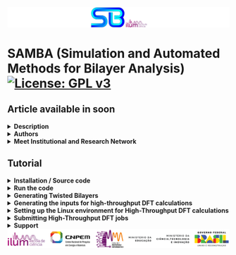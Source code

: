 <img src="etc/figures/code_logo.png" alt="SAMBA logo">
<h1>SAMBA (Simulation and Automated Methods for Bilayer Analysis)
  <a href="https://www.gnu.org/licenses/gpl-3.0">
    <img src="https://img.shields.io/badge/License-GPLv3-blue.svg" alt="License: GPL v3">
  </a>
</h1>

<h2>Article available in soon</h2>




<details>
  <summary><strong>Description</strong></summary>
  
  ------------------------------------
  
  <p>SAMBA is an open-source Python 3 code capable of:</p>
  <ul>
    <li>Automating the generation of twisted homo- and heterobilayers using the coincidence lattice method, ensuring low lattice mismatch and a wide variety of twist angles.</li>
    <li>Automating DFT calculations via the VASP code in a high-throughput approach, including the creation of input files for different types of DFT calculations, along with a customized execution job.</li>
    <li>Analyzing and extracting results, producing high-quality plots (via the VASProcar code) of various structural and electronic properties, as well as storing the data in JSON files.</li>
  </ul>

------------------------------------
  
</details>




<details>
  <summary><strong>Authors</strong></summary>

  ------------------------------------
  
  - Augusto de Lelis Araújo (**<a href="https://orcid.org/0000-0002-6835-6113">ORCID</a>**)
  - Adalberto Fazzio (**<a href="https://orcid.org/0000-0001-5384-7676">ORCID</a>**)
  - Felipe Castro de Lima (**<a href="https://orcid.org/0000-0002-2937-2620">ORCID</a>**)
  - Pedro Henrique Sophia (**<a href="https://orcid.org/0009-0007-5428-0596">ORCID</a>**)

  <img src="etc/figures/Authors.png" alt="SAMBA logo">

  ------------------------------------
</details>




<details>
  <summary><strong>Meet Institutional and Research Network</strong></summary>

  ------------------------------------
  
  - Ilum - School of Science **<a href="https://ilum.cnpem.br/en/">link</a>**
  - CNPEM - The Brazilian Center for Research in Energy and Materials **<a href="https://cnpem.br/en/">link</a>**
  - INCT - Materials Informatics **<a href="https://inct-mi.pesquisa.ufabc.edu.br/">link</a>**
  - midb.cloud database **<a href="https://midb.cloud/">link</a>**

  <img src="etc/figures/institucional.png" alt="Institutional Network"> 

  ------------------------------------
</details>




<h2>Tutorial</h2>




<details>
  <summary><strong>Installation / Source code</strong></summary>

  ------------------------------------
  
  The latest version of SAMBA code can be installed using the Python Package Index via the <strong>command below</strong>, while the source code is available for download via the **<a href="https://pypi.org/project/SAMBA-blocked/">link</a>**.
  <pre><code>pip install samba_blocked</code></pre>

  ------------------------------------

  **Requirements**: Make sure you have the following requirements:
  
  - Linux or Windows environment for bilayer generation;
  - Linux environment for high-throughput DFT (requires VASPKIT installed **<a href="https://vaspkit.com/installation.html" target="_blank">link</a>**);
  - Python 3.8+;
  - Python virtual environment (venv) is recommended;
  - Pseudopotential files for high-throughput DFT (The VASP terms of use do not allow redistributing, publishing, or sharing the POTCAR files).

  ------------------------------------

  During the installation, SAMBA checks the existence of the following Python modules:
  
  - VASProcar **<a href="https://pypi.org/project/vasprocar/">link</a>**
    
    **VASProcar** <img src="etc/figures/VASProcar_logo.png" alt="Descrição" style="vertical-align:middle; width: 20px;"> is one of **SAMBA**'s <img src="etc/figures/SAMBA_logo.png" alt="Descrição" style="vertical-align:middle; width: 20px;"> main packages, which handles the post-processing and plotting of results from **VASP** output files.
  - pymatgen **<a href="https://pypi.org/project/pymatgen/">link</a>**
  - SciPy **<a href="https://pypi.org/project/scipy/">link</a>**
  - NumPy **<a href="https://pypi.org/project/numpy/">link</a>**
  - Matplotlib **<a href="https://pypi.org/project/matplotlib/">link</a>**
  - Plotly **<a href="https://pypi.org/project/plotly/">link</a>**


  <img src="etc/figures/python_packages_logos.png" alt="python_packages"> 

------------------------------------
</details>



<details>
  <summary><strong>Run the code</strong></summary>

  ------------------------------------
  
  <p>To run the code, the user must use the command below in the working directory:</p>
  <pre><code>python -m samba_blocked</code></pre>
  <p>or</p>
  <pre><code>python3 -m samba_blocked</code></pre>

  ------------------------------------

  <p>When running the code, the following screen is shown to the user:</p>
  <pre><code>=============================================================
SAMBA_blocked v1.0.0.510 Copyright (C) 2025 --------------------
Adalberto Fazzio's research group (Ilum|CNPEM)
Author: Augusto de Lelis Araujo -----------------------------
=============================================================
   _____ ___    __  _______  ___       _ __
  / ___//   |  /  |/  / __ )/   |     (_) /_  ______ ___
  \__ \/ /| | / /|_/ / __  / /| |    / / / / / / __ `___\
 ___/ / ___ |/ /  / / /_/ / ___ |   / / / /_/ / / / / / /
/____/_/  |_/_/  /_/_____/_/  |_|  /_/_/\__,_/_/ /_/ /_/
Simulation and Automated Methods for Bilayer Analysis v1.0.0.510
######################################################################
# What do you want to run? ===========================================
# ====================================================================
# [0] Generate SAMBA execution inputs
# --------------------------------------------------------------------
# [1] Heterostructure Generator
# [2] WorkFlow: High Throughput DFT (inputs + job)
# --------------------------------------------------------------------
# [3] Customize internal WorkFlow inputs (INPUTS folder)
######################################################################
A tutorial on how to use the SAMBA is available on GitHub at the link:
https://github.com/Augusto-de-Lelis-Araujo/SAMBA/blob/main/README.md
######################################################################</code></pre>

  <ul>
    <li><strong>Option [0]</strong>: provides the input files for the Bilayer Generator and the High-throughput DFT module, allowing the user to configure and customize the calculations to be performed.</li>
    <li><strong>Option [1]</strong>: runs the Bilayer Generator, where the selected monolayers are combined to generate bilayers for different twist angles.</li>
    <li><strong>Option [2]</strong>: runs the High-throughput DFT module, where the POSCAR files of the structures selected by the user (not limited to the bilayers obtained in option [1]) are analyzed in order to generate input files for different types of structural and electronic calculations using the VASP DFT package, along with the corresponding job submission script.</li>
    <li><strong>Option [3]</strong>: provides the default input files to be used with VASP, which the user can freely modify to further personalize or specialize the calculations according to their preferences.</li>
  </ul>

------------------------------------
</details>




<details>
<summary><strong>Generating Twisted Bilayers</strong></summary>

------------------------------------

<details>
  <summary><strong>1st Step) Create a working directory and, inside it, create a folder where you will place the POSCAR files of the monolayers to be used for bilayer generation</strong></summary>

  ------------------------------------

  **Note:** Both the name of the folder containing the POSCAR files and the labels of these files are freely chosen by the user.

  **Note:** The POSCAR files for bilayer generation must follow the following **criteria** (compare the criteria with the model in **POSCAR file - example**):

<details>
  <summary><strong>POSCAR file - example</strong></summary>
  <pre><code>SAMBA Pt4Se6Hg2_75eb2b2b9759445a
1.0
 7.419406617232910   0.00000000000000   0.0
-3.709703308616455   6.42539461153006   0.0
 0.000000000000000   0.00000000000000   18.526402379698077
Pt Se Hg
4 6 2
Direct
0.0000000000000000  0.5000000000000000  0.5000000000000000
0.0000000000000000  0.0000000000000000  0.5000000000000000
0.5000000000000000  0.5000000000000000  0.5000000000000000
0.5000000000000000  0.0000000000000000  0.5000000000000000
0.3363234295508661  0.1681617147754295  0.5707808825560079
0.8318382852245705  0.6636765704491339  0.5707808825560079
0.8318382852245705  0.1681617147754295  0.5707808825560079
0.1681617147754295  0.8318382852245705  0.4292191174439921
0.1681617147754295  0.3363234295508661  0.4292191174439921
0.6636765704491339  0.8318382852245705  0.4292191174439921
0.3333333333333357  0.6666666666666643  0.5951699375852613
0.6666666666666643  0.3333333333333357  0.4048300624147387</code></pre>
</details>

<details>
  <summary><strong>Criteria for the POSCAR file</strong></summary>

  ------------------------------------
  
  - They must be inserted within the folder defined by **dir_poscar**;
  - They must correspond to 2D lattices whose vectors (A1,A2) are in the KxKy plane, while vector A3 must be on the z-axis;
  - They must be written in direct coordinates;

  - **Optional:** The user can enter an identifier (**ID**) to associate each generated bilayer with its respective source monolayer. To do this, simply include the ID in the first line of the POSCAR file, immediately after the word SAMBA. The code interprets the last string present in this initial line as the ID;

  - **Optional:** It is recommended to use **unit cells**, as using **supercells** can hide possible configurations and slow down code execution. During execution, SAMBA checks whether the cells in the folder defined by **dir_poscar** are unit cells or not, and will ask the user if they want to continue the calculation anyway;

  - **Note:** To ensure that the different twisted angles are correctly obtained, the cell must be constructed so that the **axis of smallest rotation around the z-axis** is positioned at the **cell origin**. If the code identifies that this axis is outside the origin, it will automatically translate the ions to correct this position. The original cell will be preserved in the "**POSCAR_original** directory.

</details>

------------------------------------

</details>


◉ **2nd Step)** In the working directory, run the SAMBA code (**python -m samba_blocked**) and choose **option [0]** to create the input file **SAMBA_HeteroStructure.input**.


<details>
  <summary><strong>3rd Step) Edit the input file SAMBA_HeteroStructure.input, specifying the details of the bilayers to be generated using the tags described below:</strong></summary>

------------------------------------

<details>
  <summary><strong>SAMBA_HeteroStructure.input (description and adjustments)</strong></summary>

  ------------------------------------

  Through this input file, the user controls the details regarding the generation of bilayers for different Twisted angles, where:

  - **dir_poscar** defines the name of the directory containing the POSCAR files of the monolayers to be used in the generation of the bilayers;
  - **dir_o** defines the name of the directory to be created by the code, and where the structural files of the generated bilayers will be stored;
  - **loop_ht** defines how POSCAR files will be used to generate bilayers, where:

    For **loop_ht=0**, the user must enter in **Lattice1** and **Lattice2** the name of the POSCAR files of the bottom and top layers of the stack, respectively. In this case, only the bilayer between these two selected materials is created;

    For **loop_ht=1**, the code will operate in a loop, creating bilayers, referring to the pairwise combination of all structural files contained in the directory defined by **dir_poscar**;

  - **separation_1** defines the vertical separation distance (in Å) between monolayers in the stack;
  - **vacuum** defines the vertical separation (in Å) between periodic images of the cell along the z-axis (due to the periodic boundary condition of the DFT calculation), values above 10Å are usually used;
  - **cell_fator** defines the multiplication factor of vectors A1 and A2 of the cells present in **dir_poscar**, to create the respective supercells;
  - **crit_mod_vector** defines the percentage tolerance (%) in the comparison of the modulus of the lattice vectors A and B between two different lattices (**A1 with A2** and **B1 with B2**). It is used to check if the two lattices have similar vector sizes;
  - **crit_distorc_lattice** defines the percentage tolerance (%) for the difference between vectors A and B of the same lattice (**A1 with B1** and **A2 with B2**). This value measures how much the lattice is distorted (how much it deviates from an ideal square or hexagonal lattice, for example);
  - **crit_angle_perc** defines the percentage tolerance (%) in the variation of the angle formed between the lattice vectors, between the two lattices;
  - **crit_angle_diff** defines the absolute tolerance (in degrees º) of the angular difference between the two lattices. It is a complementary criterion to **crit_angle_perc**;
  - **crit_area** defines the percentage tolerance (%) in the area difference between the two lattices;
  - **ions_crit_i and ions_crit_f** define the lower and upper limits for the number of atoms in the generated structures. These criteria allow the construction of heterostructures with desired dimensions, in addition to avoiding computational problems;
  - **angle_min and angle_max** define the lower and upper limits for the opening angle of the generated structures. These criteria avoid cases where the lattices align nearly parallel (0° or 180°), leading to overly elongated cells, generating physically uninteresting systems, or potentially leading to numerical errors;
  - **mismatch_type** defines how the lattice mismatch will be resolved: which material will be deformed, and which will remain undeformed, where:

    **mismatch_type=0** evenly distributes structural distortion among stack materials;

    **mismatch_type=1** applies structural distortion to the bottom monolayer of the stack;

    **mismatch_type=2** applies structural distortion to the top monolayer of the stack;

  - **rot_angle_calc** defines the geometric reference used to measure the rotation angle between layers, where:

    **rot_angle_calc='center_cell'** defines the angle needed to align the central vector (connecting the origin to the cell center) of both cells;

    **rot_angle_calc='A1'** defines the angle needed to align the A1 vector of both cells;

    **rot_angle_calc='A2'** defines the angle needed to align the A2 vector of both cells;

    ------------------------------------

</details>


<details>
  <summary><strong>SAMBA_HeteroStructure.input (Sample file)</strong></summary>

  <pre><code># SAMBA Copyright (C) 2025

#=========================================================================================================================
# Important notes !!! ====================================================================================================
#=========================================================================================================================
# Use only 2D lattices whose vectors (A1,A2) lie in the KxKy plane, and whose vector A3 lies in the z-axis direction -----
# A1 = (A1x, A1y, 0.0)   |   A2 = (A2x, A2y, 0.0)   |   A3 = (0.0, 0.0, A3z)
#-------------------------------------------------------------------------------------------------------------------------
# Use a 2D unit cell for each material, non-unit cells limit the number of of structures generated, in addition to introducing
# "slowness" in the code execution ---------------------------------------------------------------------------------------
#=========================================================================================================================

#=========================================================================================================================
# Tuning parameters: =====================================================================================================
#=========================================================================================================================
dir_o = 'Structures'                   # Heterostructures Output Directory
dir_poscar = 'POSCAR'                  # Location directory of POSCAR files to be used

#=============================================================================================================
# Enable or Disable code execution in Loop: functional only to generate bilayers (n_Lattice = 2) =============
#=============================================================================================================
loop_ht = 0                            # [0] Disables; [1] Enables the loop, generating heterostructures for all combinations of
                                       #                                     POSCAR files contained in the "dir_poscar" directory
#===============================================================
# Parameters if the loop is Disabled ===========================
#===============================================================
if (loop_ht == 0):
   n_Lattice = 2                       # number of materials to be stacked, use 2 or 3.
   Lattice1  = 'C2.vasp'               # 1st Material "Substrate: Material initially kept fixed
   Lattice2  = 'hBN.vasp'              # 2nd Material "Material to be deposited on the Substrate"
   Lattice3  = 'SnTe.vasp'             # 3rd Material "Material to be deposited on the 2nd Material"

#===============================================================
# Other parameters =============================================
#===============================================================
separation_1 = 3.00                    # Separation distance (in Angs.) between the 1st and 2nd material.
separation_2 = 3.00                    # Separation distance (in Angs.) between the 2nd and 3rd material.
vacuum       = 15.0                    # Vacuum (in Angs.) to be introduced into the Heterostructure cell.
#----------------------------------
cell_fator = [10, 10]                  # Multiplication factor of the unit cell as a function of vectors A1, A2.
                                       # Note: Very high values can lead to excessive code slowness.
#----------------------------------
crit_mod_vector  = 3                   # Percentage variation % of the module between the vectors (A and B) of the lattices: A1_with_A2 and B1_with_B2
crit_distorc_lattice = 3               # Percentage variation % of the module between the vectors (A and B) of the same lattice: A1_with_B1 and A2_with_B2
crit_angle_perc = 2                    # Percentage variation % of the angle formed between the vectors (A and B) of the lattices: Theta1_with_Theta2
crit_angle_diff = 2                    # Variation (in module) of the angle in degrees (º) formed between the vectors (A and B) of the lattices: Theta1_with_Theta2
crit_area = 5                          # Percentage variation % of the area of the lattices that will make up the Heterostructure: Area1_with_Area2
#----------------------------------
ions_crit_i = 1                        # Criterion for the minimum number of atoms allowed in the Heterostructure.
ions_crit_f = 100                      # Criterion for the maximum number of atoms allowed in the Heterostructure.
                                       # Note: When looping many structures, I advise sweeping small ranges of ions for example: (1, 10); (10, 20); (50,60)
#----------------------------------
                                       # By default we will always have: angle > 0.0 and angle < 180.0
angle_min = 15.0                       # Minimum opening angle between vectors A1 and A2
angle_max = 165.0                      # Maximum opening angle between vectors A1 and A2
#----------------------------------
mismatch_type = 0                      # Applied deformation: [0] Distributed proportionally among the materials
                                       #                      [1], [2] or [3] keeps the 1st, 2nd or 3rd material fixed, deforming the others.
#----------------------------------    
rot_angle_calc = 'center_cell'         # 'center_cell', 'A1' or 'A2': Vector with respect to which the rotation angle between the materials is calculated  
#----------------------------------</code></pre>

</details>


------------------------------------

</details>

<details>
  <summary><strong>4th Step) Run the SAMBA code</strong></summary>

  ------------------------------------

  - Execute the SAMBA code within the working directory (**python -m samba_blocked**), and subsequently select **option [1]** to initiate the generation of bilayers;
  - **Alternatively:** You may create the **run.input file** in the working directory, write **"task = 1"** in its **first** line, and simply execute the SAMBA code (**python -m samba_blocked**). This is useful for the execution of the SAMBA code on job schedulers, such as **OpenPBS** and **Slurm**, utilized in high-performance computing (**HPC**) environments;
  - Finally, the structural files for the generated bilayers are saved in the **Structures** directory. If the code runs in a **loop**, the structural files for each material combination will be stored in separate folders within the **Structures** directory.

  ------------------------------------

</details>


<details>
  <summary><strong>5th Step) Terminal Messages</strong></summary>

  ------------------------------------

  Below we show an example of the messages printed to the terminal during the execution of the script. These messages indicate the progress of the different steps, such as input loading, calculations, and results generation. This can help the user follow the workflow and identify any issues if they occur.

  <details>
  <summary><strong>Terminal Message - example</strong></summary>
  <pre><code>=============================================================
SAMBA_ilum v1.0.0.513 Copyright (C) 2025 --------------------
Closed source: Adalberto Fazzio's research group (Ilum|CNPEM)
Author: Augusto de Lelis Araujo -----------------------------
=============================================================
    _____ ___    __  _______  ___       _ __              
  / ___//   |  /  |/  / __ )/   |     (_) /_  ______ ___ 
  \__ \/ /| | / /|_/ / __  / /| |    / / / / / / __ `___\ 
 ___/ / ___ |/ /  / / /_/ / ___ |   / / / /_/ / / / / / /
/____/_/  |_/_/  /_/_____/_/  |_|  /_/_/\__,_/_/ /_/ /_/ 
Simulation and Automated Methods for Bilayer Analysis v1.0.0.513
 
--------------------------------------------------------------
    !!!! Unable to verify the current version of SAMBA !!!!   
--------------------------------------------------------------
 
==================================
Wait a moment ====================
==================================

===========================================================================================================
Step 1: Analyzing all possible cells of the 1 Material (Linear combinations of vectors A1 and A2) ===
===========================================================================================================
Progress    1%
...
Progress   100%
 
===========================================================================================================
Step 2: Analyzing all possible cells of the 2 Material (Linear combinations of vectors A1 and A2) ===
===========================================================================================================
Progress    1%
...
Progress   100%
 
================================================================
Step 3: Analyzing lattices matches (1st and 2nd materials) ===
================================================================
Progress 1/51
...
Progress 51/51
 
============================================================================
Step 4: Writing the POSCAR files for the 2 material lattices ===
============================================================================
Progress 1/51
...
Progress 51/51
 
===============================================================
Step 5: Writing the Heterostructures POSCAR files ===========
===============================================================
Progress 1/51
...
Progress 51/51
--------------------------------
32420 cells were identified
 
============================================
Step 6: Excluding non-unit cells ===
============================================
Progress 1/51
...
Progress 51/51
--------------------------------------
30452 cells were filtered/excluded
1968 remaining cells
 
========================================
Step 7: Deleting Similar Lattices ====
========================================
Progress 1/17
...
Progress 17/17
--------------------------------------
1948 cells were filtered/excluded
20 remaining cells
 
========================================
Step 8: Deleting Similar Lattices ====
========================================
Progress 1/20
...
Progress 20/20
============================================
12 cells were filtered/excluded
8 cells were found
============================================
 
==========================================
Step 9: Adjusting direct coordinates ===
==========================================
Progress 1/8
Progress 2/8
Progress 3/8
Progress 4/8
Progress 5/8
Progress 6/8
Progress 7/8
Progress 8/8
 
============================================
Completed ==================================
============================================</code></pre>
</details>

  ------------------------------------

</details>


<details>
  <summary><strong>Structure of the POSCAR file for the generated bilayers</strong></summary>

  ------------------------------------

  The generated bilayers are labeled as the following structure "**009atoms_-1.352_1.38_60.0_Bi2Se3+Ga2Te2_801626ab7da7c0a5+0002**", with different information separated by "**_**", where:

  - The **1st element** informs the total number of atoms in the generated structure;

  - The **2nd and 3rd elements** correspond respectively, to the percentage variation **applied** to the **Area** of the cell of **Material_A** and the percentage variation **applied** to the **Area** of the cell of **Material_B**, for the formation of the bilayer cell;

  - The **4th element** corresponds to the relative rotation angle between the layers (angle required to align the cell of material B with the cell of material A);

  - The **last element** is the **ID** that identifies the generated structure.

  Below, we present the structure of the POSCAR file of the bilayer corresponding to the label **above**.

  <pre><code>SAMBA Bi_Se+Ga_Te 5 4 | mismatch_areas_12_21 = -2.6948_2.7695 | var_areas = -1.352_1.38 | var_vectors = -0.6783_-0.6783_0.6876_0.6876 | mismatch_angles_12_21 = 0.0_0.0 | var_angles = 0.0_0.0 | rotation_angle = 60.0 | MSCell_1 = 1_1_1_1 | MSCell_2 = -1_-1_-1_-1 | MDeform_1 = 0.993216916_0.0_0.0_0.993216916 | MDeform_2 = 1.00687637_0.0_0.0_1.00687637 | MSTrain_1 = -0.006760079_0.0_0.0_-0.006760079 | MSTrain_2 = 0.006900013_0.0_0.0_0.006900012 | Shift_plane = 0.0_0.0 | Bi2Se3_7f7e8b3365f74a5d Ga2Te2_019a4ea220da4bb7 Bi2Se3+Ga2Te2_801626ab7da7c0a5+0002  
1.00000000000000     
 2.0564035366489999  3.5617954072029998  0.00000000000000000
-2.0564035373560001  3.5617954067939999  0.00000000000000000
 0.0000000000000000  0.0000000000000000  30.0941066965837827
Bi Se Ga Te
 2  3  2  2
Direct
0.6666666666666572  0.6666666666666572  0.3018215616798230
0.3333333333333286  0.3333333333333286  0.4314878698622948
0.0000000000000000  0.0000000000000000  0.3666547157710625
0.6666666666666572  0.6666666666666572  0.4840912016867946
0.3333333333333286  0.3333333333333286  0.2492182298553303
0.0000000000000000  0.0000000000000000  0.6267689929781781
0.0000000000000000  0.0000000000000000  0.7080498733779521
0.3333333333333286  0.3333333333333286  0.5840380959516907
0.3333333333333286  0.3333333333333286  0.7507817701446697</code></pre>

Various structural information regarding the generated bilayer is recorded in the **1st line** of the POSCAR file, where:

- **SAMBA** is just a TAG that allows the SAMBA code to interact with the POSCAR file, extract information and assist in creating input files for high-performance DFT calculations;

- The **2nd element** of the **1st line** of the POSCAR file, corresponds to the ions present in the layer of material A (separated by "**_**") followed by the "**+**" of the ions present in the monolayer of material B (separated by "**_**");

- The following **2 elements** before **mismatch_areas_12_21** correspond, respectively, to the total number of atoms present in the layer of material A and in the layer of material B;

- **mismatch_areas_12_21** corresponds to the percentage variation of the **Area** of the cell of **Material_A** in relation to that of Material_B followed by the percentage variation of the **Area** of the cell of **Material_B** in relation to that of Material_A (referring to pristine monolayers);

- **var_areas** corresponds to the percentage variation **applied** to the **Area** of the cell of **Material_A** followed by the percentage variation **applied** to the **Area** of the cell of **Material_B**, for the formation of the bilayer cell;

- **var_vectors** corresponds to the percentage variation of the modulus **applied** to the **lattice vectors (A1, A2)** of the **Material_A** cell followed by the percentage variation of the modulus **applied** to the **lattice vectors (A1, A2)** of the **Material_B** cell, for the formation of the bilayer cell;

- **mismatch_angles_12_21** corresponds to the percentage variation of the **Opening angle** of the **lattice vectors (A1, A2)** of the cell of **Material_A** in relation to that of Material_B followed by the percentage variation of the **Opening angle** of the **lattice vectors (A1, A2)** of the cell of **Material_B** in relation to that of Material_A (referring to pristine monolayers);

- **var_angles** corresponds to the percentage variation **applied** to the **Opening angle** of the **lattice vectors (A1, A2)** of the **Material_A** cell followed by the percentage variation **applied** to the **Opening angle** of the **lattice vectors (A1, A2)** of the **Material_B** cell, for the formation of the bilayer cell;

- **rotation_angle** corresponds to the relative rotation angle between the layers (angle required to align the cell of material B with the cell of material A);

- **MSCell_1** / **MSCell_2** correspond to the **supercell matrices** that carry the lattice vectors of the original cell provided by the user, the cell used by the code in forming the bilayer (before any deformation is applied);

- **MDeform_1** / **MDeform_2** correspond to the **deformation matrices** applied to the lattice vectors of the cells obtained through the **supercell matrices**, for the formation of the bilayer cell;

- **MSTrain_1** / **MSTrain_2** correspond to the **strain matrices** applied to the lattice vectors of the cells obtained through the **supercell matrices**, for the formation of the bilayer cell;

- **Shift_plane** = corresponds to the direct coordinates (in function of lattice vectors A1 and A2) of the displacement applied to the material B cell, during the xy-scan process;

- The **last 3 elements** of the **1st line** of the POSCAR file, correspond respectively to the identification ID of the monolayer of Material A, monolayer of Material B, and generated bilayer.

</details>

------------------------------------

</details>




<details>
<summary><strong>Generating the inputs for high-throughput DFT calculations</strong></summary>

------------------------------------

◉ **1st Step)** Create a working directory, and inside it, create a folder named 'Structures'. In this folder, you will place the POSCAR files for the structures on which you intend to run DFT calculations.
**Note:** In the POSCAR files, the ions must be specified in direct coordinates.

<details>
  <summary><strong>2nd Step) Pseudopotential files</strong></summary>

  ------------------------------------

  - Within the working directory, the user must place the pseudopotential files (for every ion present in the POSCAR files) into a folder called **POTCAR**";
  - The pseudopotential files must be named according to the pattern found in **pseudo files - example**";

<details>
  <summary><strong>pseudo files (example)</strong></summary>

  <pre><code>POTCAR_H
POTCAR_C
POTCAR_O
POTCAR_Al
POTCAR_Bi
POTCAR_Pd
POTCAR_Se
POTCAR_Cd
POTCAR_Te
POTCAR_S
POTCAR_Au
POTCAR_Ge
POTCAR_Si
POTCAR_Mg
POTCAR_Pb
POTCAR_Hg
POTCAR_Sn
POTCAR_Cr
...</code></pre>  

</details>

------------------------------------

</details>


◉ **3rd Step)** In the working directory, run the SAMBA code (**python -m samba_blocked**) and choose **option [0]** to create the input file **SAMBA_WorkFlow.input**.


<details>
  <summary><strong>4th Step) Edit the SAMBA_WorkFlow.input input file, specifying the details of the DFT calculations to be performed, using the tags described below:</strong></summary>

------------------------------------

<details>
<summary><strong>SAMBA_WorkFlow.input (description and adjustments)</strong></summary>

------------------------------------

Through this input file, the user controls the details of the DFT calculations to be performed in a high-throughput approach, where:

- **dir_virtual_python** defines the **path** where the **python virtual environment** is located;
- **dir_o** defines the name of the output directory (to be created by the code), where the input files for the high-throughput DFT calculation will be generated;
- **replace_type_pseudo** and **replace_type_XC** are information from the DFT calculation to be inserted into the .json files;
- **type_lattice** defines the type of lattice to be analyzed, where:
  
  **type_lattice=1** defines that the analyzed structures are 1D lattices (periodic in X);
  
  **type_lattice=2** defines that the analyzed structures are 2D lattices (periodic in XY);
  
  **type_lattice=3** defines that the analyzed structures are 3D lattices (bulk materials);
- **tasks** defines all the different DFT calculations to be performed in the high-throughput approach, for all structures present in the "Structures" directory;
- **type** defines whether calculations in **tasks** will include spin-orbit coupling (SOC), where:

  **type=['sem_SO']** defines that all calculations are performed disregarding the SOC;
  
  **type=['com_SO']** defines that the SOC is included in the calculations;
  
  **type=['sem_SO','com_SO']** defines that all calculations are performed, both "with" and "without" SOC;
- **ispin** defines the spin polarization for calculations **without SOC**, where:

  **ispin=1**: non-spin-polarized calculations are performed;
  
  **ispin=2**: spin-polarized calculations (collinear) are performed;
- **dipole** defines whether or not dipole correction is included in the calculations, where:
  
  **dipol='none'** disables dipole correction;
  
  **dipol='center_cell'** enables dipole correction; defining the center of the cell as the region relative to which the total dipole moment in the cell is calculated;
  
  **dipol='center_mass'** enables dipole correction; defining the center of mass of the cell as the region relative to which the total dipole moment in the cell is calculated;
- **magnet_mode** defines how magnetization is calculated for non-collinear calculations or with spin polarization enabled, where:
  
  **magnet_mode='default'** sets the VASP default where the MAGMOM tag is set to number_of_ions&#42;1.0 for ISPIN=2 "calculation with spin polarization", or 3&#42;number_of_ions&#42;1.0 for calculation with SOC;
  
  **magnet_mode='MAGMOM=0'** sets the initial magnetic moments of the lattice ions to zero, where the MAGMOM tag is set to number_of_ions**x**0 for ISPIN=2 "calculation with spin polarization", or 3**x**number_of_ions**x**0 for calculation with SOC;
  
  **magnet_mode='NUPDOWN=0'** sets the difference between the number of electrons between the up and down spin components to be zero;
- **U_correction**: Enables or disables Hubbard correction, for transition metals with 3d/4d/5d electrons or Lanthanides/actinides with 4f/5f electrons, where:

  **U_correction=0** (no correction);
  
  **U_correction=1** activates the correction, applied to the following ions (Cr, Mn, Fe, Co, Ni, Cu, La, Ce, Nd, Sm, Eu, Gd, Tb, Dy, Ho, Er, Tm, Yb, U). **See ??? if you want to adjust the U correction values applied to each ion**.
  
- **vdW** specifies a vdW dispersion term of the atom-pairwise or many-body type, where:

  **vdW=0** (no correction);
  
  **vdW=integer>0** defines the method used for the dispersion correction added to the total energy, atomic forces, and stress tensor. To see the different methods implemented in VASP, see the **<a href="https://www.vasp.at/wiki/index.php/IVDW" target="_blank">link</a>**;
- **vdWDF** defines the semilocal exchange-correlation functional for vdW correction, where:

  **vdWDF='none'** (no correction);
  
  To activate the correction, choose one of the following semilocal exchange-correlation functionals ('DF', 'DF2', 'optPBE', 'optB88', 'optB86b', 'rev-DF2', 'DF-cx', 'DF3-opt1', 'DF3-opt2'), for more details about each functional see the **<a href="https://www.vasp.at/wiki/index.php/Nonlocal_vdW-DF_functionals" target="_blank">link</a>**;
- **ENCUT_min** Minimum value for the cutoff energy (in eV) used for the plane wave expansion of the wave function;
- **encut_factor** Multiplication factor applied to cutting energy;
  
  **Note:** If (ENCUT_min < ENCUT&#42;encut_factor), then ENCUT_min = ENCUT&#42;encut_factor, where ENCUT refers to the highest cutting energy value present in the POTCAR file;
- **type_k_dens** defines the method used for the Bloch vectors (k-points) used to sample the Brillouin zone in self-consistent calculations (scf), choose between (for more details see the **<a href="https://www.vasp.at/wiki/index.php/KPOINTS" target="_blank">link</a>**):

  **type_k_dens=1** to use Monkhorst-Pack;
  
  **type_k_dens=1** to use Gamma;
  
  **type_k_dens=1** to use KSPACING Monkhorst-Pack;
  
  **type_k_dens=1** to use KSPACING Gamma;
  
- **k_dens_relax** defines the number of k-points per $Å^{-1}$ (relative to the direction defined by vectors A1 and A2), to sample the Brillouin zone in the structural relaxation calculation;
- **k_dens_scf** defines the number of k-points per $Å^{-1}$ (relative to the direction defined by vectors A1 and A2), to sample the Brillouin zone in the calculation of the charge density;
- **k_dens_dos** defines the number of k-points per $Å^{-1}$ (relative to the direction defined by vectors A1 and A2), to sample the Brillouin zone in the calculation of the density of states (DOS);
- **k_dens_bader** defines the number of k-points per $Å^{-1}$ (relative to the direction defined by vectors A1 and A2), to sample the Brillouin zone in charge density calculations to obtain the Bader's charge;
- **n_kpoints** defines the number of k-points for each high-symmetry line (k-point interval) in the band structure calculation;
- **nions_split** defines the minimum number of atoms in the structure, so that the band structure calculation is segmented/split into different calculations, each referring to a specific high-symmetry line (k-points interval) defined in the KPOINTS file;

  **Note:** This method is useful for calculating the band structure in very large systems (large number of ions) where the available computational power is limited.
- **vacuum** defines the vertical separation (in Å) between periodic images of the cell along the z-axis (due to the periodic boundary condition of the DFT calculation), values above 10 Å are usually used;
- **NCORE** defines the number of "cores" per "node", used by VASP to process the bands in parallel.
- **k_dens_a_scan** defines the number of k-points per $Å^{-1}$ (relative to the direction defined by vectors A1, A2 and A3), to sample the Brillouin zone in the a-scan calculation (a-scan is a scan by the ideal lattice parameter "a", suitable for bulk 3D systems);
- **factor_var** defines the maximum percentage (%) variation in relation to the initial lattice parameter **a**, as calculated by a-scan;
- **k_dens_z_scan** defines the number of k-points per $Å^{-1}$ (relative to the direction defined by vectors A1, A2), to sample the Brillouin zone in the z-scan calculation;
- **k_dens_xy_scan** defines the number of k-points per $Å^{-1}$ (relative to the direction defined by vectors A1, A2), to sample the Brillouin zone in the xy-scan calculation;
- **r_displacement_A1** defines the component of the lateral displacement (relative to the lattice vector A1) performed on the top layer of the stack, in the xy-scan calculation;
- **r_displacement_A2** defines the component of the lateral displacement (relative to the lattice vector A2) performed on the top layer of the stack, in the xy-scan calculation;
- **k_dens_xyz_scan** defines the number of k-points per $Å^{-1}$ (relative to the direction defined by vectors A1 and A2), to sample the Brillouin zone in the xyz-scan calculation (xyz-scan is a combination of the z_scan and xy_scan calculations in a single process);
- **displacement_Z** defines the initial vertical separation values between the layers of the stack, in the xyz-scan calculation;
- **displacement_xyz_A1** defines the component of the lateral displacement (relative to the lattice vector A1) performed on the top layer of the stack, in the xyz-scan calculation;
- **displacement_xyz_A2** defines the component of the lateral displacement (relative to the lattice vector A2) performed on the top layer of the stack, in the xyz-scan calculation.

------------------------------------
  
</details>


<details>
  <summary><strong>SAMBA_WorkFlow.input (Sample file)</strong></summary>

  <pre><code># SAMBA Copyright (C) 2025

#=======================================================
# Python virtual environment directory -----------------
dir_virtual_python = '/home/dlelis/codes/python_virtual'
#=======================================================
# Workflow Output Directory ----------------------------
dir_o = 'WorkFlow_output'
#=======================================================
# information to be added to the database --------------
replace_type_pseudo = 'PAW_PBE'; replace_type_XC = 'GGA'
#=======================================================

#=======================================================
type_lattice = 2                            # [1] 1D lattices (Periodic in X);   [2] 2D lattices (Periodic in XY);   [3] 3D lattices - Bulk
#=======================================================
tasks = ['relax', 'scf', 'bands', 'dos']    # tasks = ['z-scan', 'xy-scan', 'relax', 'scf', 'bands', 'dos', 'bader']
type  = ['sem_SO','com_SO']                 # type  = ['sem_SO','com_SO']
#=======================================================
ispin = 2                 # [1] for non-spin-polarized calculation; [2] for spin-polarized calculation
#=======================================================
dipol = 'none'            # Use the options:  'none',  'center_cell'  or  'center_mass'
#=======================================================
magnet_mode = 'default'   # Use the options:  'default',  'MAGMOM=0'  or  'NUPDOWN=0'
#=======================================================
U_correction = 0          # Hubbard Correction (U): [0] to disable, [1] to enable
#=======================================================
vdW = 0               # Van der Waals correction used:  [0] disables van der Waals correction.
                      # Correction applied to all calculations (with and without OS)
#-------------------------------------------------------
vdWDF = 'none'        # Non-local functional vdW_DF used: 'none' disables the non-local functional vdW_DF.
                      # Choice: 'none', 'DF', 'DF2', 'optPBE', 'optB88', 'optB86b', 'rev-DF2', 'DF-cx', 'DF3-opt1', 'DF3-opt2'
                      # Note:  Functional applied only in structural optimization calculations ('xyz-scan', 'xy-scan', 'z-scan', 'a-scan', 'relax')
                      # Note:  vdW != 0 will override any choice of vdWDF
#=======================================================
ENCUT_min = 500       # Minimum value for cut-off energy in eV
                      # Note:  If (ENCUT_min < ENCUT*encut_factor), then ENCUT_min = ENCUT*encut_factor
                      #            ENCUT refers to the highest cutting energy value present in the POTCAR file
fator_encut = 1.3     # Multiplication factor for the criterion of the cutting energy used
#=======================================================
type_k_dens  = 1      # [1] KPOINTS (Monkhorst-Pack);   [2] KPOINTS (Gamma);   [3] INCAR (KSPACING Monkhorst-Pack);   [4] INCAR (KSPACING Gamma)
k_dens_relax = 12     # Relaxation calculation:             number of k-points per Å^-1
k_dens_scf   = 12     # Self-consistent calculation (scf):  number of k-points per Å^-1
k_dens_dos   = 12     # DOS Calculation:                    number of k-points per Å^-1
k_dens_bader = 12     # Bader Charge Calculation:           number of k-points per Å^-1
n_kpoints    = 50     # Band calculation (nscf):            number of k-points in each section of the band plot
nions_split  = 100    # number of ions in the POSCAR file, so that the band calculation is performed in steps (split)
vacuum       = 15.0   # Vacuum applied to Heterostructure
NCORE        = 8      # Number of "cores" per "node"

#============================
# a-scan parameters =========
# Functional for 3D bulk ====
#============================
k_dens_a_scan = 6       # a-scan calculation: number of k-points per Å-1
factor_var    = 5       # % variation of the lattice parameter (modulo the smallest lattice vector)

#============================
# z-scan parameters =========
#============================
k_dens_z_scan = 6        # z-scan calculation: number of k-points per Å-1

#============================
# xy-scan parameters ========
#============================
k_dens_xy_scan = 6                                                                    # xy-scan calculation: number of k-points per Å-1
r_displacement_A1 = [0.0, (1/8), (1/6), (1/4), (1/3), (1/2), (2/3), (3/4), (5/6)]     # Displacements in the direction of vector A1 (2nd material)
r_displacement_A2 = [0.0, (1/8), (1/6), (1/4), (1/3), (1/2), (2/3), (3/4), (5/6)]     # Displacements in the direction of vector A2 (2nd material)

#============================
# xyz-scan parameters =======
#============================
k_dens_xyz_scan = 6                                       # xyz-scan calculation: number of k-points Å-1
displacement_Z = [1.5, 2.0, 2.5, 3.0, 3.5, 4.0, 4.5]      # Vertical separation (z-axis) between layers
displacement_xyz_A1 = [0.0, 0.2, 0.4, 0.6, 0.8]           # Displacements in the direction of vector A1 (2nd material)
displacement_xyz_A2 = [0.0, 0.2, 0.4, 0.6, 0.8]           # Displacements in the direction of vector A2 (2nd material)</code></pre>

------------------------------------
</details>


------------------------------------

</details>


<details>
  <summary><strong>5th Step) Run the SAMBA code </strong></summary>

  ------------------------------------

  - Execute the SAMBA code within the working directory (**python -m samba_blocked**), and subsequently select **option [2]** to initiate the generation of inputs for the selected DFT calculations for all structures within the Structures folder;
  - **Alternatively:** You may create the **run.input file** in the working directory, write **"task = 2"** in its **first** line, and simply execute the SAMBA code (**python -m samba_blocked**). This is useful for the execution of the SAMBA code on job schedulers, such as **OpenPBS** and **Slurm**, utilized in high-performance computing (**HPC**) environments;
  - Finally, the input files for the selected DFT calculations for all structures within the Structures folder are saved to the directory defined by the **dir_o** tag in **SAMBA_WorkFlow.input**. The input files for each structure will be stored in separate folders, named after the corresponding structural file.

------------------------------------

</details>


<details>
  <summary><strong>6th Step) Terminal Messages</strong></summary>

  ------------------------------------

  Below we show an example of the messages printed to the terminal during the execution of the script. These messages indicate the progress of the different steps, such as input loading, calculations, and results generation. This can help the user follow the workflow and identify any issues if they occur.

  ------------------------------------

</details>


<details>
  <summary><strong>Optional: Customizing DFT Calculations</strong></summary>

  ------------------------------------

  To customize the DFT calculations, run the SAMBA code (**python -m samba_blocked**) in your working directory and select **option [3]**.

  This action will create the **WorkFlow_INPUTS** folder. It contains the **INCAR files** for the different VASP calculation steps and the inputs for **VASProcar**, the code responsible for post-processing the data and generating plots. As long as the WorkFlow_INPUTS folder exists in the working directory, its files will be used as the default for the high-throughput DFT calculations.

  **Note:** In the generated INCAR files, tags starting with "**replace**" or "**#**" are placeholders that SAMBA **replaces automatically**. If you wish to set a specific value for one of these parameters, you must replace the placeholder (e.g., replace_ispin) with the corresponding official VASP tag (e.g., ispin) and then set the desired value. For details on all INCAR tags, consult the official VASP documentation at the link **<a href="https://www.vasp.at/wiki/index.php/Category:INCAR_tag" target="_blank">link</a>**.

  **Note:** For the generation of inputs for high-throughput DFT, the code must be run in a **Linux environment** with the **VASPKIT** package properly installed.

</details>

------------------------------------

</details>




<details>
<summary><strong>Setting up the Linux environment for High-Throughput DFT calculations</strong></summary>

-----------------------------------

◉ **1st)** In the Linux environment where the DFT calculations will be executed, load in a python package version higher than 3.8 (or a recent version of the CONDA package), using the command: **module load** package_name.
  <pre><code>example:  module load python_3.8.11-intel-2021.3.0</code></pre>
  or
  <pre><code>example:  module load CONDA_2025.5.1</code></pre>

◉ **2nd)** Select a directory of interest and create a Python virtual environment using the command: **python -m venv** python_environment_name
   <pre><code>example:  python -m venv python_virtual</code></pre>  
     
   Save the path of the Python environment you created, as this is the **path** you should use in the **dir_virtual_python** tag of **SAMBA_WorkFlow.input**
   <pre><code>example:  dir_virtual_python = '/home/dlelis/codes/python_virtual'</code></pre>  

◉ **3rd)** Activate the Python environment using the command: **source** path_to_python_environment + **/bin/activate**
  <pre><code>example:  source /home/dlelis/codes/python_virtual/bin/activate</code></pre>

◉ **4th)** After activating the Python environment, install the following packages **SAMBA**, **VASProcar** and **pymatgen**, using the commands:
  <pre><code>pip install --upgrade samba_blocked</code></pre>
  <pre><code>pip install --upgrade vasprocar</code></pre>
  <pre><code>pip install --upgrade pymatgen</code></pre>

<details>
  <summary><strong>5th) VASPKIT Installation</strong></summary>

  ------------------------------------
  
  Download VASPKIT from **<a href="https://sourceforge.net/projects/vaspkit/files/Binaries/" target="_blank">link</a>**, and if you want more information about this package, see **<a href="https://vaspkit.com/installation.html" target="_blank">link</a>**.

  To perform the installation, see the commands below, where I took as an example the downloaded file (vaspkit.1.5.1.tar.gz) to be installed in the directory (/home/dlelis/codes).
  After downloading VASPKIT, move the file to the directory of interest, and within this directory run the following commands:
  <pre><code>tar -zxvf vaspkit.1.5.1.tar.gz</code></pre>
  <pre><code>cd vaspkit.1.5.1</code></pre>
  <pre><code>cp -f how_to_set_environment_variables ~/.vaspkit</code></pre>
  <pre><code>echo 'export PATH=/home/dlelis/codes/vaspkit.1.5.1/bin/:$PATH' >> ~/.bashrc</code></pre>
  <pre><code>source ~/.bashrc</code></pre>

  To confirm that the installation was configured correctly, just type **vaspkit** in the terminal and the code should be executed.

  <img src="etc/figures/VASPKIT_logo.png" alt="Descrição" style="vertical-align:center; width: 240px;">

</details>  

------------------------------------

</details>




<details>
<summary><strong>Submitting High-Throughput DFT jobs</strong></summary>

-----------------------------------

◉ When using **option [2]** of the SAMBA code, in addition to the input files required for high-performance DFT calculations, the code provides two job files for executing the calculations in a Linux environment through task schedulers, such as **Slurm**, **OpenPBS**, **Torque**, etc, commonly used in high throughput computing (**HPC**) environments, these being the files **job.sh** and **job0.sh**, where:

<details>
  <summary><strong>job.sh (Primary task scheduler file)</strong></summary>

------------------------------------

- The **job.sh** file is the main file that must be executed to submit calculations to the task scheduler, and has the following structure:

<pre><code>#!/bin/bash
#SBATCH --partition=medium
#SBATCH --job-name=WFlow
#SBATCH --nodes=1
#SBATCH --ntasks-per-node=32
#SBATCH --ntasks=32
#SBATCH --exclusive
#SBATCH -o %x.o%j
#SBATCH -e %x.e%j

#--------
dir0=`pwd`
#dir0="/mnt/bgfs/home/dlelis/WorkFlow//WorkFlow_TESTE"
#---------------------
source $dir0/./job0.sh
#---------------------</code></pre>

- The initial tags of the **job.sh** file refer to execution in the **Slurm** task scheduler, and it is necessary to edit its fields depending on the specific environment where the calculations will be executed, as well as adapting them for other task schedulers such as **OpenPBS**, **Torque**, **LoadLeveler**, etc;

- The **dir0** tag refers to the **full path** where the files for executing the DFT calculations are located, depending on the Linux environment the **pwd** command is sufficient to inform the full path, however, if this command fails, inform the full path explicitly by just removing the "**#**" in the lower field, and editing the path if the folder generated by the SAMBA code has been moved to another location;

------------------------------------

</details>

<details>
  <summary><strong>job0.sh (Auxiliary task scheduler file)</strong></summary>

------------------------------------

- The **job0.sh** file is the auxiliary file that contains information about the packages to be used and the DFT calculations to be performed. Because it is separate from the main job file **job.sh**, it can be edited as the user sees fit before the calculation is actually started in the task scheduler. The **job0.sh** file has the following structure:

<pre><code>#!/bin/bash

cd $dir0
mv python_virtual python_virtual_delete
rm -r python_virtual_delete

#-------------------------------
dir_virtual="/home/dlelis/codes/python_virtual"
#cp -r $dir_virtual $dir0/python_virtual
#dir_virtual="$dir0/python_virtual"
source $dir_virtual/bin/activate
#-------------------------------

cd $SLURM_SUBMIT_DIR
ulimit -s unlimited

module load vasp/6.2.0-intel-2021.2.0
vasp_std="mpirun -n ${SLURM_NTASKS} vasp_std"
vasp_ncl="mpirun -n ${SLURM_NTASKS} vasp_ncl"
#------------------------
#module load vasp-6.2.0-gcc-9.3.0-epqgvat
#vasp_std="srun -n ${SLURM_NTASKS} vasp_std"
#vasp_ncl="srun -n ${SLURM_NTASKS} vasp_ncl"

ttasks=( "xyz-scan" "z-scan" "xy-scan" "a-scan" "relax" "scf" "bands" "dos" "bader" "scf.SO" "bands.SO" "dos.SO" "bader.SO" )

#------------------------
if [ ! -d "$dir0/completed" ]; then
   mkdir "$dir0/completed"
fi
#------------------------
while true; do

...
...
...

done</code></pre>

- **dir_virtual** especifica o caminho do ambiente virtual Python a ser carregado para a execução de scripts ao longo da execução do job, este caminho é definido na tag **dir_virtual_python** do arquivo de input **SAMBA_WorkFlow.input**;

- **module load** loads into the Linux environment the version of the DFT package **VASP** to be used in the calculations;

- **vasp_std** and **vasp_ncl** define the commands for executing the DFT package **VASP**, for **collinear** (without SOC) and **non-collinear** (with SOC) calculations;

- **Note)** The **ttasks** tag should under no circumstances be edited.

</details>

------------------------------------

</details>




<details>
<summary><strong>Support</strong></summary>

-----------------------------------

For more informations/questions or to report potential bugs, send an e-mail to: augusto-lelis@outlook.com

------------------------------------

</details>




<img src="etc/figures/institucional.png" alt="Institutional Network">
